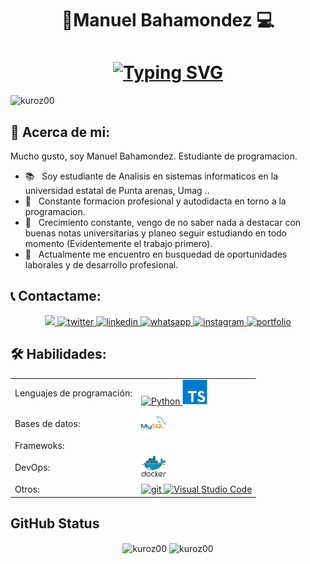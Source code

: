 <h1 align="center">🚀Manuel Bahamondez 💻</h1>

<h1 align="center">
<a href="https://git.io/typing-svg"><img src="https://readme-typing-svg.demolab.com?font=Roboto&size=25&pause=1000&color=2EC227&center=true&vCenter=true&width=435&lines=Desarrollo+BackEnd;Aprendiendo+constantemente;Data+Analyst" alt="Typing SVG" /></a>
</h1>

<p align="left"> <img src="https://media.licdn.com/dms/image/D4E03AQGD0XJtB4SVmg/profile-displayphoto-shrink_200_200/0/1674830636885?e=2147483647&v=beta&t=VLz3feDjYA03gst0NlaocJzoi_JZxpvXc5cCiwPO1ro" alt="kuroz00" /> 
</p>


## 🧑 Acerca de mi:
<p>Mucho gusto, soy Manuel Bahamondez. Estudiante de programacion.</p>


- 📚 &nbsp; Soy estudiante de Analisis en sistemas informaticos en la universidad estatal de Punta arenas, Umag ..
- 🤔 &nbsp; Constante formacion profesional y autodidacta en torno a la programacion.
- 🌱 &nbsp; Crecimiento constante, vengo de no saber nada a destacar con buenas notas universitarias y planeo seguir estudiando en todo momento (Evidentemente el trabajo primero).
- 🔭 &nbsp; Actualmente me encuentro en busquedad de oportunidades laborales y de desarrollo profesional.


## 📞 Contactame:
<div align="center">
<a href="https://web.facebook.com/xewez00/" target="_blank" rel="noopener noreferrer">
  <img src="https://img.shields.io/badge/Facebook-1877F2?style=for-the-badge&logo=facebook&logoColor=white" />
</a>
<a href="https://x.com/kuroz53630700" target="_blank" rel="noopener noreferrer">
  <img title="twitter" src="https://img.shields.io/badge/X-000000?style=for-the-badge&logo=x&logoColor=white" />
</a>
<a href="https://www.linkedin.com/in/manuel-bahamondez-32950a256/" target="_blank" rel="noopener noreferrer">
  <img title="linkedin" src="https://img.shields.io/badge/LinkedIn-0077B5?style=for-the-badge&logo=linkedin&logoColor=white" />
</a>
<a href="https://wa.me/+56945099312" target="_blank" rel="noopener noreferrer">
  <img title="whatsapp" src="https://img.shields.io/badge/WhatsApp-25D366?style=for-the-badge&logo=WhatsApp&logoColor=white" />
</a>
<a href="https://www.instagram.com/kur_0s/" target="_blank" rel="noopener noreferrer">
  <img title="instagram" src="https://img.shields.io/badge/Instagram-E4405F?style=for-the-badge&logo=instagram&logoColor=white" />
</a>
<a href="###" target="_blank" rel="noopener noreferrer">
  <img title="portfolio" src="https://img.shields.io/badge/Portfolio-255E63?style=for-the-badge&logo=About.me&logoColor=white" />
</a>
</div>


## 🛠️ Habilidades:
<table>
  <tr>
    <td>Lenguajes de programación:</td>  <!-- ////////////////////////////////////////////////////////////////////////////////////////////////////////-->
    <td>
      <a href="https://www.python.org/" target="_blank" rel="noreferrer">
        <img title="Python" src="https://cdn.jsdelivr.net/gh/devicons/devicon@latest/icons/python/python-original.svg" alt="Python" width="40" height="40"/>
      </a>
      <a href="https://www.typescriptlang.org/" target="_blank" rel="noreferrer">
        <img title="typeScript" src="https://raw.githubusercontent.com/devicons/devicon/master/icons/typescript/typescript-original.svg" alt="typescript" width="40" height="40"/>
      </a>
    </td>
  </tr>
  <tr>
    
  <tr>
    <td>Bases de datos:</td>
    <td>
      <a href="https://www.mysql.com/" target="_blank" rel="noreferrer">
        <img title="mySQL" src="https://raw.githubusercontent.com/devicons/devicon/master/icons/mysql/mysql-original-wordmark.svg" alt="mysql" width="40" height="40"/>
      </a>
    </td>
  </tr>
  <tr>
    <td>Framewoks:</td>
    <td>
    </td>
  </tr>
 
  <tr>
    <td>DevOps:</td>
    <td>
      <a href="https://www.docker.com/" target="_blank" rel="noreferrer">
        <img title="docker" src="https://raw.githubusercontent.com/devicons/devicon/master/icons/docker/docker-original-wordmark.svg" alt="docker" width="40" height="40"/>
      </a>
    </td>
  </tr>
  <tr>
    <td>Otros:</td>
    <td>
       <a href="https://git-scm.com/" target="_blank" rel="noreferrer">
        <img title="git" src="https://www.vectorlogo.zone/logos/git-scm/git-scm-icon.svg" alt="git" width="40" height="40"/>
      </a>
      <a href="https://code.visualstudio.com/">
        <img title="Visual Studio Code" alt="Visual Studio Code" width=45px src="https://cdn.jsdelivr.net/gh/devicons/devicon/icons/vscode/vscode-original.svg" />
      </a>
    </td>
  </tr>
</table>

## GitHub Status
<p align="center">
  <img align="center" src="https://github-readme-stats.vercel.app/api/top-langs?username=kuroz00&show_icons=true&locale=en&layout=compact&theme=dracula" alt="kuroz00" />
  <img align="center" src="https://github-readme-stats.vercel.app/api?username=kuroz00&show_icons=true&locale=en&theme=tokyonight" alt="kuroz00" />
</p>

